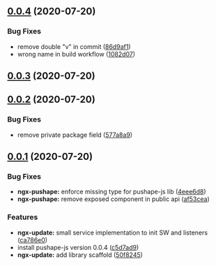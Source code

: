 <a name="0.0.4"></a>
## [0.0.4](https://github.com/gluelabs/ngx-pushape/compare/v0.0.3...v0.0.4) (2020-07-20)


### Bug Fixes

* remove double "v" in commit ([86d9af1](https://github.com/gluelabs/ngx-pushape/commit/86d9af1))
* wrong name in build workflow ([1082d07](https://github.com/gluelabs/ngx-pushape/commit/1082d07))



<a name="0.0.3"></a>
## [0.0.3](https://github.com/gluelabs/ngx-pushape/compare/0.0.2...v0.0.3) (2020-07-20)



<a name="0.0.2"></a>
## [0.0.2](https://github.com/gluelabs/ngx-pushape/compare/0.0.1...0.0.2) (2020-07-20)


### Bug Fixes

* remove private package field ([577a8a9](https://github.com/gluelabs/ngx-pushape/commit/577a8a9))



<a name="0.0.1"></a>
## [0.0.1](https://github.com/gluelabs/ngx-pushape/compare/50f8245...0.0.1) (2020-07-20)


### Bug Fixes

* **ngx-pushape:** enforce missing type for pushape-js lib ([4eee6d8](https://github.com/gluelabs/ngx-pushape/commit/4eee6d8))
* **ngx-pushape:** remove exposed component in public api ([af53cea](https://github.com/gluelabs/ngx-pushape/commit/af53cea))


### Features

* **ngx-update:** small service implementation to init SW and listeners ([ca786e0](https://github.com/gluelabs/ngx-pushape/commit/ca786e0))
* install pushape-js version 0.0.4 ([c5d7ad9](https://github.com/gluelabs/ngx-pushape/commit/c5d7ad9))
* **ngx-update:** add library scaffold ([50f8245](https://github.com/gluelabs/ngx-pushape/commit/50f8245))



